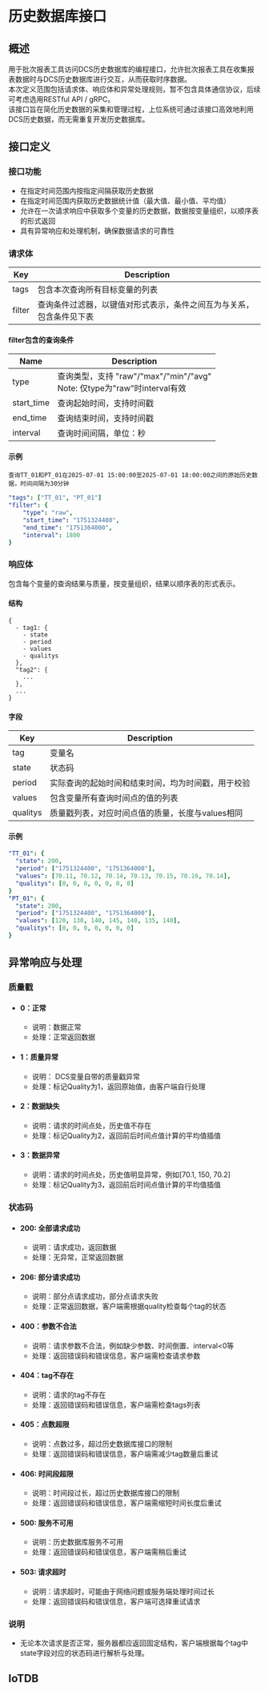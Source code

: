 # 历史数据库接口
## 概述
用于批次报表工具访问DCS历史数据库的编程接口，允许批次报表工具在收集报表数据时与DCS历史数据库进行交互，从而获取时序数据。<br>
本次定义范围包括请求体、响应体和异常处理规则，暂不包含具体通信协议，后续可考虑选用RESTful API / gRPC。<br>
该接口旨在简化历史数据的采集和管理过程，上位系统可通过该接口高效地利用DCS历史数据，而无需重复开发历史数据库。



## 接口定义

### 接口功能
- 在指定时间范围内按指定间隔获取历史数据
- 在指定时间范围内获取历史数据统计值（最大值、最小值、平均值）
- 允许在一次请求响应中获取多个变量的历史数据，数据按变量组织，以顺序表的形式返回
- 具有异常响应和处理机制，确保数据请求的可靠性


### 请求体
| Key | Description |
|-----|-------------|
| tags | 包含本次查询所有目标变量的列表|
| filter | 查询条件过滤器，以键值对形式表示，条件之间互为与关系，包含条件见下表|

#### filter包含的查询条件
| Name | Description |
|------|-------------|
| type | 查询类型，支持 "raw"/"max"/"min"/"avg"<br>Note: 仅type为"raw"时interval有效 |
| start_time | 查询起始时间，支持时间戳 |
| end_time | 查询结束时间，支持时间戳 |
| interval | 查询时间间隔，单位：秒 |

#### 示例
```
查询TT_01和PT_01在2025-07-01 15:00:00至2025-07-01 18:00:00之间的原始历史数据，时间间隔为30分钟
```
```yaml
"tags": ["TT_01", "PT_01"]
"filter": {
    "type": "raw",
    "start_time": "1751324400",
    "end_time": "1751364000",
    "interval": 1800
}
```


### 响应体
包含每个变量的查询结果与质量，按变量组织，结果以顺序表的形式表示。<br>
#### 结构
```
{
  - tag1: {
    - state
    - period
    - values
    - qualitys
  },
  "tag2": {
    ...
  },
  ...
}
```
#### 字段
| Key | Description |
|-----|-------------|
| tag | 变量名 |
| state | 状态码 |
| period | 实际查询的起始时间和结束时间，均为时间戳，用于校验 |
| values | 包含变量所有查询时间点的值的列表 |
| qualitys | 质量戳列表，对应时间点值的质量，长度与values相同 |


#### 示例
```yaml
"TT_01": {
  "state": 200,
  "period": ["1751324400", "1751364000"],
  "values": [70.11, 70.12, 70.14, 70.13, 70.15, 70.16, 70.14],
  "qualitys": [0, 0, 0, 0, 0, 0, 0]
}
"PT_01": {
  "state": 200,
  "period": ["1751324400", "1751364000"],
  "values": [120, 130, 140, 145, 140, 135, 140],
  "qualitys": [0, 0, 0, 0, 0, 0, 0]
}
```


## 异常响应与处理

### 质量戳
- #### 0：正常
  - 说明：数据正常
  - 处理：正常返回数据
- #### 1：质量异常
  - 说明： DCS变量自带的质量戳异常
  - 处理：标记Quality为1，返回原始值，由客户端自行处理
- #### 2：数据缺失
  - 说明：请求的时间点处，历史值不存在
  - 处理：标记Quality为2，返回前后时间点值计算的平均值插值
- #### 3：数据异常
  - 说明：请求的时间点处，历史值明显异常，例如[70.1, 150, 70.2]
  - 处理：标记Quality为3，返回前后时间点值计算的平均值插值


### 状态码
- #### 200: 全部请求成功
  - 说明：请求成功，返回数据
  - 处理：无异常，正常返回数据
- #### 206: 部分请求成功
  - 说明：部分点请求成功，部分点请求失败
  - 处理：正常返回数据，客户端需根据quality检查每个tag的状态
- #### 400：参数不合法
  - 说明：请求参数不合法，例如缺少参数、时间倒置、interval<0等
  - 处理：返回错误码和错误信息，客户端需检查请求参数
- #### 404：tag不存在
  - 说明：请求的tag不存在
  - 处理：返回错误码和错误信息，客户端需检查tags列表
- #### 405：点数超限
  - 说明：点数过多，超过历史数据库接口的限制
  - 处理：返回错误码和错误信息，客户端需减少tag数量后重试
- #### 406: 时间段超限
  - 说明：时间段过长，超过历史数据库接口的限制
  - 处理：返回错误码和错误信息，客户端需缩短时间长度后重试
- #### 500: 服务不可用
  - 说明：历史数据库服务不可用
  - 处理：返回错误码和错误信息，客户端需稍后重试
- #### 503: 请求超时
  - 说明：请求超时，可能由于网络问题或服务端处理时间过长
  - 处理：返回错误码和错误信息，客户端可选择重试请求

### 说明
- 无论本次请求是否正常，服务器都应返回固定结构，客户端根据每个tag中state字段对应的状态码进行解析与处理。


## IoTDB
###